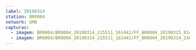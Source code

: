 ```yaml
---
label: 20190314
station: BR0004
network: GMN
capturas:
  - imagem: BR0004/BR0004_20190314_215511_161442/FF_BR0004_20190315_014635_891_0274944.fits_maxpixel.jpg
  - imagem: BR0004/BR0004_20190314_215511_161442/FF_BR0004_20190314_230503_637_0081664.fits_maxpixel.jpg
---
```


